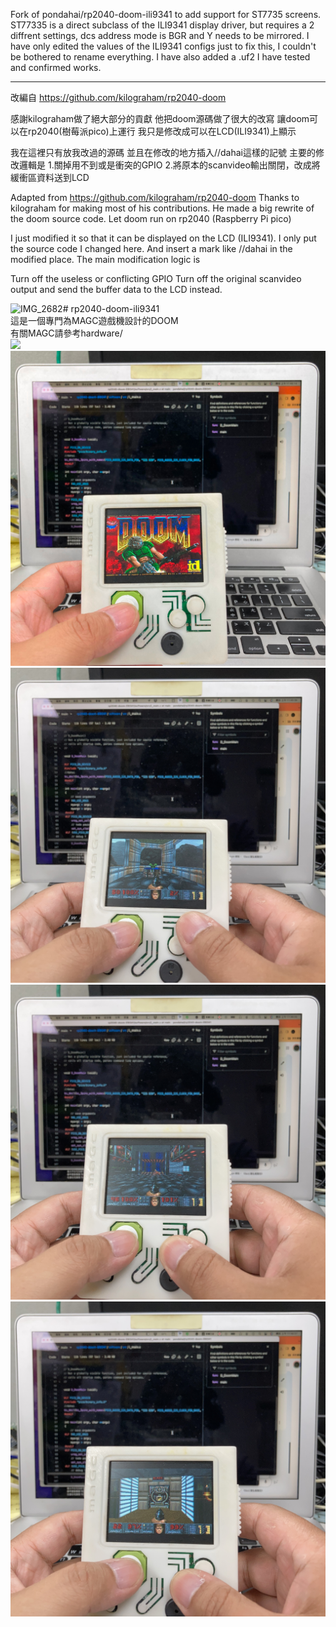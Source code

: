 Fork of pondahai/rp2040-doom-ili9341 to add support for ST7735 screens. 
ST77335 is a direct subclass of the ILI9341 display driver, but requires a 2 diffrent settings, dcs address mode is BGR and Y needs to be mirrored.
I have only edited the values of the ILI9341 configs just to fix this, I couldn't be bothered to rename everything.
I have also added a .uf2 I have tested and confirmed works. 


------------------------------------------------------------------------------------------------------------------------------

改編自 https://github.com/kilograham/rp2040-doom

感謝kilograham做了絕大部分的貢獻 他把doom源碼做了很大的改寫 讓doom可以在rp2040(樹莓派pico)上運行 我只是修改成可以在LCD(ILI9341)上顯示

我在這裡只有放我改過的源碼 並且在修改的地方插入//dahai這樣的記號 主要的修改邏輯是 1.關掉用不到或是衝突的GPIO 2.將原本的scanvideo輸出關閉，改成將緩衝區資料送到LCD

Adapted from https://github.com/kilograham/rp2040-doom Thanks to kilograham for making most of his contributions. He made a big rewrite of the doom source code. Let doom run on rp2040 (Raspberry Pi pico)

I just modified it so that it can be displayed on the LCD (ILI9341). I only put the source code I changed here. And insert a mark like //dahai in the modified place. The main modification logic is

Turn off the useless or conflicting GPIO
Turn off the original scanvideo output and send the buffer data to the LCD instead.

![IMG_2682](https://github.com/pondahai/rp2040-doom-ili9341/assets/7918732/bdcd23cd-0dee-43b9-903c-4cd95422102e)# rp2040-doom-ili9341  
這是一個專門為MAGC遊戲機設計的DOOM  
有關MAGC請參考hardware/  
![](IMG_2515_MOV.gif)  
![](IMG_2682.jpg)  
![](IMG_2690.jpg)  
![](IMG_2698.jpg)  
![](IMG_2708.jpg)  
